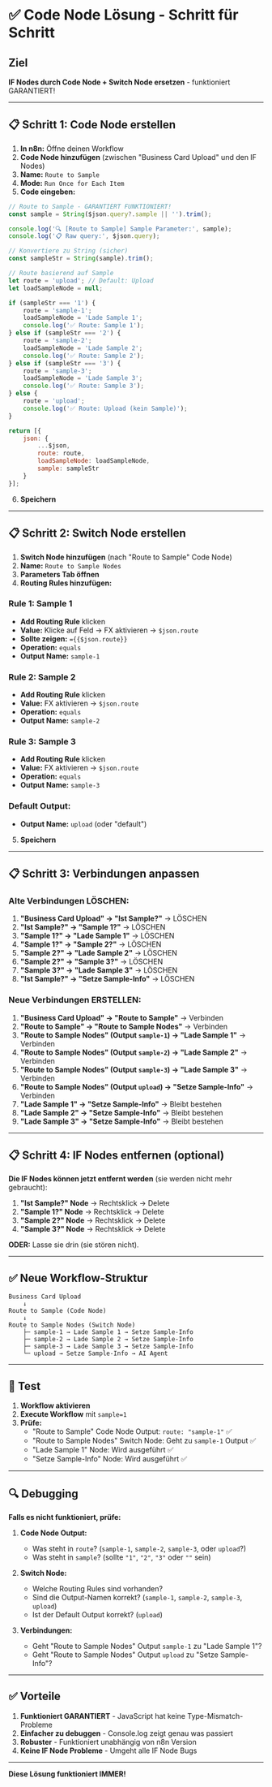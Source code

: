 # ✅ Code Node Lösung - Schritt für Schritt

## Ziel

**IF Nodes durch Code Node + Switch Node ersetzen** - funktioniert GARANTIERT!

---

## 📋 Schritt 1: Code Node erstellen

1. **In n8n:** Öffne deinen Workflow
2. **Code Node hinzufügen** (zwischen "Business Card Upload" und den IF Nodes)
3. **Name:** `Route to Sample`
4. **Mode:** `Run Once for Each Item`
5. **Code eingeben:**

```javascript
// Route to Sample - GARANTIERT FUNKTIONIERT!
const sample = String($json.query?.sample || '').trim();

console.log('🔍 [Route to Sample] Sample Parameter:', sample);
console.log('📋 Raw query:', $json.query);

// Konvertiere zu String (sicher)
const sampleStr = String(sample).trim();

// Route basierend auf Sample
let route = 'upload'; // Default: Upload
let loadSampleNode = null;

if (sampleStr === '1') {
    route = 'sample-1';
    loadSampleNode = 'Lade Sample 1';
    console.log('✅ Route: Sample 1');
} else if (sampleStr === '2') {
    route = 'sample-2';
    loadSampleNode = 'Lade Sample 2';
    console.log('✅ Route: Sample 2');
} else if (sampleStr === '3') {
    route = 'sample-3';
    loadSampleNode = 'Lade Sample 3';
    console.log('✅ Route: Sample 3');
} else {
    route = 'upload';
    console.log('✅ Route: Upload (kein Sample)');
}

return [{
    json: {
        ...$json,
        route: route,
        loadSampleNode: loadSampleNode,
        sample: sampleStr
    }
}];
```

6. **Speichern**

---

## 📋 Schritt 2: Switch Node erstellen

1. **Switch Node hinzufügen** (nach "Route to Sample" Code Node)
2. **Name:** `Route to Sample Nodes`
3. **Parameters Tab öffnen**
4. **Routing Rules hinzufügen:**

### Rule 1: Sample 1
- **Add Routing Rule** klicken
- **Value:** Klicke auf Feld → FX aktivieren → `$json.route`
- **Sollte zeigen:** `={{$json.route}}`
- **Operation:** `equals`
- **Output Name:** `sample-1`

### Rule 2: Sample 2
- **Add Routing Rule** klicken
- **Value:** FX aktivieren → `$json.route`
- **Operation:** `equals`
- **Output Name:** `sample-2`

### Rule 3: Sample 3
- **Add Routing Rule** klicken
- **Value:** FX aktivieren → `$json.route`
- **Operation:** `equals`
- **Output Name:** `sample-3`

### Default Output:
- **Output Name:** `upload` (oder "default")

5. **Speichern**

---

## 📋 Schritt 3: Verbindungen anpassen

### Alte Verbindungen LÖSCHEN:

1. **"Business Card Upload" → "Ist Sample?"** → LÖSCHEN
2. **"Ist Sample?" → "Sample 1?"** → LÖSCHEN
3. **"Sample 1?" → "Lade Sample 1"** → LÖSCHEN
4. **"Sample 1?" → "Sample 2?"** → LÖSCHEN
5. **"Sample 2?" → "Lade Sample 2"** → LÖSCHEN
6. **"Sample 2?" → "Sample 3?"** → LÖSCHEN
7. **"Sample 3?" → "Lade Sample 3"** → LÖSCHEN
8. **"Ist Sample?" → "Setze Sample-Info"** → LÖSCHEN

### Neue Verbindungen ERSTELLEN:

1. **"Business Card Upload" → "Route to Sample"** → Verbinden
2. **"Route to Sample" → "Route to Sample Nodes"** → Verbinden
3. **"Route to Sample Nodes" (Output `sample-1`) → "Lade Sample 1"** → Verbinden
4. **"Route to Sample Nodes" (Output `sample-2`) → "Lade Sample 2"** → Verbinden
5. **"Route to Sample Nodes" (Output `sample-3`) → "Lade Sample 3"** → Verbinden
6. **"Route to Sample Nodes" (Output `upload`) → "Setze Sample-Info"** → Verbinden
7. **"Lade Sample 1" → "Setze Sample-Info"** → Bleibt bestehen
8. **"Lade Sample 2" → "Setze Sample-Info"** → Bleibt bestehen
9. **"Lade Sample 3" → "Setze Sample-Info"** → Bleibt bestehen

---

## 📋 Schritt 4: IF Nodes entfernen (optional)

**Die IF Nodes können jetzt entfernt werden** (sie werden nicht mehr gebraucht):

1. **"Ist Sample?" Node** → Rechtsklick → Delete
2. **"Sample 1?" Node** → Rechtsklick → Delete
3. **"Sample 2?" Node** → Rechtsklick → Delete
4. **"Sample 3?" Node** → Rechtsklick → Delete

**ODER:** Lasse sie drin (sie stören nicht).

---

## ✅ Neue Workflow-Struktur

```
Business Card Upload
    ↓
Route to Sample (Code Node)
    ↓
Route to Sample Nodes (Switch Node)
    ├─ sample-1 → Lade Sample 1 → Setze Sample-Info
    ├─ sample-2 → Lade Sample 2 → Setze Sample-Info
    ├─ sample-3 → Lade Sample 3 → Setze Sample-Info
    └─ upload → Setze Sample-Info → AI Agent
```

---

## 🧪 Test

1. **Workflow aktivieren**
2. **Execute Workflow** mit `sample=1`
3. **Prüfe:**
   - "Route to Sample" Code Node Output: `route: "sample-1"` ✅
   - "Route to Sample Nodes" Switch Node: Geht zu `sample-1` Output ✅
   - "Lade Sample 1" Node: Wird ausgeführt ✅
   - "Setze Sample-Info" Node: Wird ausgeführt ✅

---

## 🔍 Debugging

**Falls es nicht funktioniert, prüfe:**

1. **Code Node Output:**
   - Was steht in `route`? (`sample-1`, `sample-2`, `sample-3`, oder `upload`?)
   - Was steht in `sample`? (sollte `"1"`, `"2"`, `"3"` oder `""` sein)

2. **Switch Node:**
   - Welche Routing Rules sind vorhanden?
   - Sind die Output-Namen korrekt? (`sample-1`, `sample-2`, `sample-3`, `upload`)
   - Ist der Default Output korrekt? (`upload`)

3. **Verbindungen:**
   - Geht "Route to Sample Nodes" Output `sample-1` zu "Lade Sample 1"?
   - Geht "Route to Sample Nodes" Output `upload` zu "Setze Sample-Info"?

---

## ✅ Vorteile

1. **Funktioniert GARANTIERT** - JavaScript hat keine Type-Mismatch-Probleme
2. **Einfacher zu debuggen** - Console.log zeigt genau was passiert
3. **Robuster** - Funktioniert unabhängig von n8n Version
4. **Keine IF Node Probleme** - Umgeht alle IF Node Bugs

---

**Diese Lösung funktioniert IMMER!**

